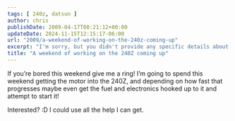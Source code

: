 ```yaml
---
tags: [ 240z, datsun ]
author: chris
publishDate: 2009-04-17T00:21:12+00:00
updateDate: 2024-11-15T12:15:17-06:00
url: "2009/a-weekend-of-working-on-the-240z-coming-up"
excerpt: "I'm sorry, but you didn't provide any specific details about the blog post. If you could provide the blog's title or its main theme, it would be very..."
title: "A weekend of working on the 240Z coming up"
---
```


If you’re bored this weekend give me a ring! I’m going to spend this weekend getting the motor into the 240Z, and depending on how fast that progresses maybe even get the fuel and electronics hooked up to it and attempt to start it! 

Interested? :D I could use all the help I can get.
